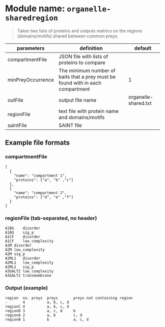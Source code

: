# Module name: `organelle-sharedregion`

> Takes two lists of proteins and outputs metrics on the regions (domains/motifs) shared between common preys.

| parameters | definition | default |
|------------|------------|---------|
| compartmentFile | JSON file with lists of proteins to compare | |
| minPreyOccurrence | The minimum number of baits that a prey must be found with in each compartment | 1 |
| outFile | output file name | organelle-shared.txt |
| regionFile | text file with protein name and domains/motifs | |
| saintFile | SAINT file | |

## Example file formats

### compartmentFile
```
[
  {
    "name": "compartment 1",
    "proteins": ["a", "b" ,"c"]
  },
  {
    "name": "compartment 2",
    "proteins": ["d", "e" ,"f"]
  }
]
```

### regionFile (tab-separated, no header)
```
A1BG	disorder
A1BG	sig_p
A1CF	disorder
A1CF	low_complexity
A2M	disorder
A2M	low_complexity
A2M	sig_p
A2ML1	disorder
A2ML1	low_complexity
A2ML1	sig_p
A3GALT2	low_complexity
A3GALT2	transmembrane
```

### Output (example)
```
region  no. preys  preys       preys not containing region
-       4          a, b, c, d
regionC 4          a, b, c, d
regionD 3          a, c, d     b
regionA 2          a, b        c, d
regionB 1          b           a, c, d
```